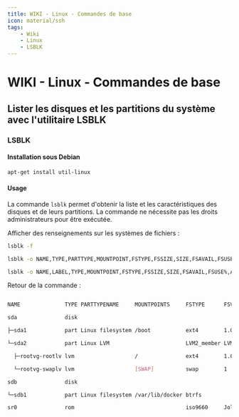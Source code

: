```yaml
---
title: WIKI - Linux - Commandes de base
icon: material/ssh
tags:
    - Wiki
    - Linux
    - LSBLK
---
```


# WIKI - Linux - Commandes de base

## **Lister les disques et les partitions du système avec l'utilitaire LSBLK**

### LSBLK

#### Installation sous Debian

``` bash
apt-get install util-linux
```

#### Usage

La commande `lsblk` permet d'obtenir la liste et les caractéristiques des disques et de leurs partitions. La commande ne nécessite pas les droits administrateurs pour être exécutée.  

Afficher des renseignements sur les systèmes de fichiers :
``` bash
lsblk -f
```

``` bash
lsblk -o NAME,TYPE,PARTTYPE,MOUNTPOINT,FSTYPE,FSSIZE,SIZE,FSAVAIL,FSUSE%,ALIGNMENT,UUID,MODEL,SERIAL,PHY-SEC
```

``` bash
lsblk -o NAME,LABEL,TYPE,MOUNTPOINT,FSTYPE,FSSIZE,SIZE,FSAVAIL,FSUSE%,ALIGNMENT,UUID,MODEL,SERIAL,PHY-SEC
```

Retour de la commande :
``` bash

NAME              TYPE PARTTYPENAME     MOUNTPOINTS     FSTYPE      FSVER             SIZE FSAVAIL FSUSE% ALIGNMENT UUID                                   MODEL         SERIAL      PHY-SEC

sda               disk                                                                 22G                        0                                        QEMU HARDDISK drive-scsi0     512

├─sda1            part Linux filesystem /boot           ext4        1.0               953M  797,1M     6%         0 d26adfa3-c7a2-4f78-8730-305a6a6ef842                                 512

└─sda2            part Linux LVM                        LVM2_member LVM2 001         21,1G                        0 7VFATj-KLBq-UU44-1QlS-Uz26-T62h-TJZohf                               512

  ├─rootvg-rootlv lvm                   /               ext4        1.0              19,2G    9,8G    43%         0 805d9569-909c-439f-b596-0f1513144761                                 512

  └─rootvg-swaplv lvm                   [SWAP]          swap        1                 1,9G                        0 18856f92-824a-4d4b-bcc4-472f7c96cddd                                 512

sdb               disk                                                                100G                        0                                        QEMU HARDDISK drive-scsi1     512

└─sdb1            part Linux filesystem /var/lib/docker btrfs                         100G   86,8G    12%         0 603cef1a-f969-4374-b45b-0fe4d460149e                                 512

sr0               rom                                   iso9660     Joliet Extension  628M                        0 2023-10-07-10-32-09-00                 QEMU DVD-ROM  QM00003        2048

```